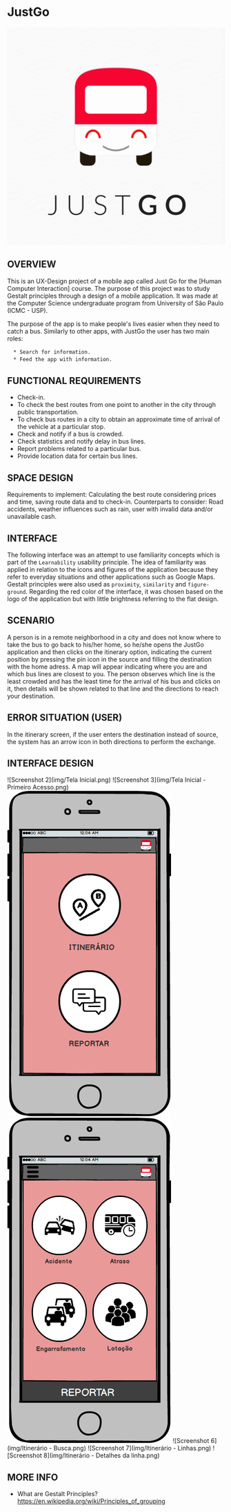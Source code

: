 # JustGo

![Screenshot 1](img/logo-justgo.png)

OVERVIEW
--------------------------------------------------
This is an UX-Design project of a mobile app called Just Go for the [Human Computer Interaction] course. The purpose of this project was to study Gestalt principles through a design of a mobile application.  It was made at the Computer Science undergraduate program from University of São Paulo (ICMC - USP).

The purpose of the app is to make people's lives easier when they need to catch a bus.
Similarly to other apps, with JustGo the user has two main roles:

```bash
  * Search for information.
  * Feed the app with information.
```

FUNCTIONAL REQUIREMENTS
--------------------------------------------------
 * Check-in.
 * To check the best routes from one point to another in the city through public transportation.
 * To check bus routes in a city to obtain an approximate time of arrival of the vehicle at a particular stop.
 * Check and notify if a bus is crowded.
 * Check statistics and notify delay in bus lines.
 * Report problems related to a particular bus.
 * Provide location data for certain bus lines.

SPACE DESIGN
--------------------------------------------------
Requirements to implement: Calculating the best route considering prices and time, saving route data and to check-in.
Counterparts to consider: Road accidents, weather influences such as rain, user with invalid data and/or unavailable cash.

INTERFACE
--------------------------------------------------
The following interface was an attempt to use familiarity concepts which is part of the `Learnability` usability principle. The idea of familiarity was applied in relation to the icons and figures of the application because they refer to everyday situations and other applications such as Google Maps. Gestalt principles were also used as `proximity`, `similarity` and `figure-ground`. Regarding the red color of the interface, it was chosen based on the logo of the application but with little brightness referring to the flat design.

SCENARIO
--------------------------------------------------
A person is in a remote neighborhood in a city and does not know where to take the bus to go back to his/her home, so he/she opens the JustGo application and then clicks on the itinerary option, indicating the current position by pressing the pin icon in the source and filling the destination with the home adress. A map will appear indicating where you are and which bus lines are closest to you. The person observes which line is the least crowded and has the least time for the arrival of his bus and clicks on it, then details will be shown related to that line and the directions to reach your destination.

ERROR SITUATION (USER)
--------------------------------------------------
In the itinerary screen, if the user enters the destination instead of source, the system has an arrow icon in both directions to perform the exchange.

INTERFACE DESIGN
--------------------------------------------------
![Screenshot 2](img/Tela Inicial.png)
![Screenshot 3](img/Tela Inicial - Primeiro Acesso.png)
![Screenshot 4](img/Menu.png)
![Screenshot 5](img/Reportar.png)
![Screenshot 6](img/Itinerário - Busca.png)
![Screenshot 7](img/Itinerário - Linhas.png)
![Screenshot 8](img/Itinerário - Detalhes da linha.png)

MORE INFO
--------------------------------------------------

* What are Gestalt Principles? <https://en.wikipedia.org/wiki/Principles_of_grouping>
